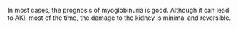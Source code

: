 In most cases, the prognosis of myoglobinuria is good. Although it can lead to AKI, most of the time, the damage to the kidney is minimal and reversible.
